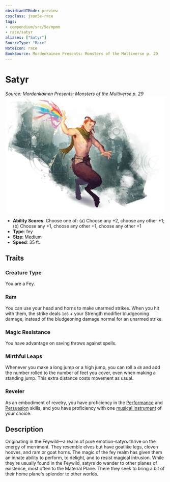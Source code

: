 ```yaml
---
obsidianUIMode: preview
cssclass: json5e-race
tags:
- compendium/src/5e/mpmm
- race/satyr
aliases: ["Satyr"]
SourceType: "Race"
NoteIcon: race
BookSource: Mordenkainen Presents: Monsters of the Multiverse p. 29
---
```

# Satyr
*Source: Mordenkainen Presents: Monsters of the Multiverse p. 29*  
![](https://raw.githubusercontent.com/5etools-mirror-2/5etools-img/main/races/MPMM/Satyr.webp#right)  

- **Ability Scores**: Choose one of: (a) Choose any +2, choose any other +1; (b) Choose any +1, choose any other +1, choose any other +1
- **Type**: fey
- **Size**: Medium
- **Speed**: 35 ft.

## Traits

### Creature Type

You are a Fey.

### Ram

You can use your head and horns to make unarmed strikes. When you hit with them, the strike deals `1d6` + your Strength modifier bludgeoning damage, instead of the bludgeoning damage normal for an unarmed strike.

### Magic Resistance

You have advantage on saving throws against spells.

### Mirthful Leaps

Whenever you make a long jump or a high jump, you can roll a `d8` and add the number rolled to the number of feet you cover, even when making a standing jump. This extra distance costs movement as usual.

### Reveler

As an embodiment of revelry, you have proficiency in the [Performance](/2-Mechanics/CLI/rules/skills.md#Performance) and [Persuasion](/2-Mechanics/CLI/rules/skills.md#Persuasion) skills, and you have proficiency with one [musical instrument](/2-Mechanics/CLI/items/musical-instrument.md) of your choice.

## Description

Originating in the Feywild—a realm of pure emotion-satyrs thrive on the energy of merriment. They resemble elves but have goatlike legs, cloven hooves, and ram or goat horns. The magic of the fey realm has given them an innate ability to perform, to delight, and to resist magical intrusion. While they're usually found in the Feywild, satyrs do wander to other planes of existence, most often to the Material Plane. There they seek to bring a bit of their home plane's splendor to other worlds.
